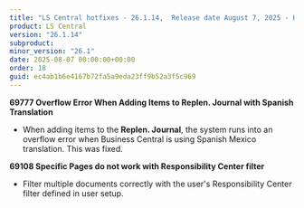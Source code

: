 ```yaml
---
title: "LS Central hotfixes - 26.1.14,  Release date August 7, 2025 - Hotfixes"
product: LS Central
version: "26.1.14"
subproduct: 
minor_version: "26.1"
date: 2025-08-07 00:00:00+00:00
order: 18
guid: ec4ab1b6e4167b72fa5a9eda23ff9b52a3f5c969
---
```


<strong>69777 Overflow Error When Adding Items to Replen. Journal with Spanish Translation</strong>
<ul><li>When adding items to the <b>Replen. Journal</b>, the system runs into an overflow error when Business Central is using Spanish Mexico translation. This was fixed.</li></ul>
<strong>69108 Specific Pages do not work with Responsibility Center filter</strong>
<ul><li>Filter multiple documents correctly with the user's Responsibility Center filter defined in user setup.</li></ul>
